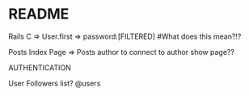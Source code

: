 # README

Rails C => User.first => password:[FILTERED] #What does this mean?!?

Posts Index Page => Posts author to connect to author show page??

AUTHENTICATION



User Followers list? @users